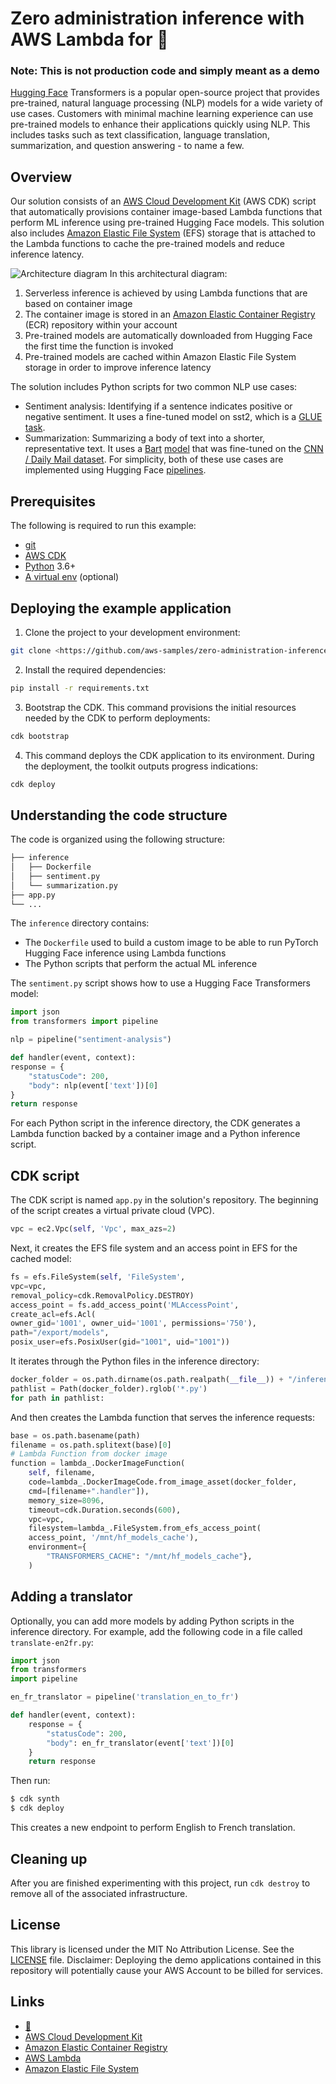 # Zero administration inference with AWS Lambda for :hugs:

### Note: This is not production code and simply meant as a demo

[Hugging Face](https://huggingface.co/) Transformers is a popular
open-source project that provides pre-trained, natural language
processing (NLP) models for a wide variety of use cases. Customers with
minimal machine learning experience can use pre-trained models to
enhance their applications quickly using NLP. This includes tasks such
as text classification, language translation, summarization, and
question answering - to name a few.

## Overview

Our solution consists of an [AWS Cloud Development
Kit](https://aws.amazon.com/cdk/) (AWS CDK) script that automatically
provisions container image-based Lambda functions that perform ML
inference using pre-trained Hugging Face models. This solution also
includes [Amazon Elastic File System](https://aws.amazon.com/efs/) (EFS)
storage that is attached to the Lambda functions to cache the
pre-trained models and reduce inference latency.

![Architecture diagram](serverless-hugging-face.png)
In this architectural diagram:
1.  Serverless inference is achieved by using Lambda functions that are
    based on container image
2.  The container image is stored in an [Amazon Elastic Container
    Registry](https://aws.amazon.com/ecr/) (ECR) repository within your
    account
3.  Pre-trained models are automatically downloaded from Hugging Face
    the first time the function is invoked
4.  Pre-trained models are cached within Amazon Elastic File System
    storage in order to improve inference latency

The solution includes Python scripts for two common NLP use cases:
-   Sentiment analysis: Identifying if a sentence indicates positive or negative sentiment. It uses a fine-tuned model on sst2, which is a [GLUE task](https://arxiv.org/abs/1804.07461).
-   Summarization: Summarizing a body of text into a shorter, representative text. It uses a [Bart](https://arxiv.org/abs/1910.13461) [model](https://huggingface.co/transformers/model_doc/bart.html) that was fine-tuned on the [CNN / Daily Mail dataset](https://github.com/abisee/cnn-dailymail).
For simplicity, both of these use cases are implemented using Hugging
Face
[pipelines](https://huggingface.co/transformers/main_classes/pipelines.html).

## Prerequisites
The following is required to run this example:
-   [git](https://git-scm.com/)
-   [AWS CDK](https://docs.aws.amazon.com/cdk/latest/guide/getting_started.html)
-   [Python](https://www.python.org/) 3.6+
-   [A virtual env](https://docs.python.org/3/library/venv.html#module-venv) (optional)

## Deploying the example application
1.  Clone the project to your development environment:
```bash
git clone <https://github.com/aws-samples/zero-administration-inference-with-aws-lambda-for-hugging-face.git>
```
2.  Install the required dependencies:
```bash
pip install -r requirements.txt
```
3.  Bootstrap the CDK. This command provisions the initial resources
    needed by the CDK to perform deployments:
```bash
cdk bootstrap
```
4.  This command deploys the CDK application to its environment. During
    the deployment, the toolkit outputs progress indications:
```bash
cdk deploy
```
## Understanding the code structure
The code is organized using the following structure:
```bash
├── inference
│   ├── Dockerfile
│   ├── sentiment.py
│   └── summarization.py
├── app.py
└── ...
```

The ```inference``` directory contains:
-   The ```Dockerfile``` used to build a custom image to be able to run PyTorch Hugging Face inference using Lambda functions
-   The Python scripts that perform the actual ML inference

The ```sentiment.py``` script shows how to use a Hugging Face Transformers
model:

```python
import json
from transformers import pipeline

nlp = pipeline("sentiment-analysis")

def handler(event, context):
response = {
    "statusCode": 200,
    "body": nlp(event['text'])[0]
}
return response
```
For each Python script in the inference directory, the CDK generates a
Lambda function backed by a container image and a Python inference
script.

## CDK script
The CDK script is named ```app.py``` in the solution's repository. The
beginning of the script creates a virtual private cloud (VPC).
```python
vpc = ec2.Vpc(self, 'Vpc', max_azs=2)
```
Next, it creates the EFS file system and an access point in EFS for the
cached model:
```python
fs = efs.FileSystem(self, 'FileSystem',
vpc=vpc,
removal_policy=cdk.RemovalPolicy.DESTROY)
access_point = fs.add_access_point('MLAccessPoint',
create_acl=efs.Acl(
owner_gid='1001', owner_uid='1001', permissions='750'),
path="/export/models",
posix_user=efs.PosixUser(gid="1001", uid="1001"))
```
It iterates through the Python files in the inference directory:
```python
docker_folder = os.path.dirname(os.path.realpath(__file__)) + "/inference"
pathlist = Path(docker_folder).rglob('*.py')
for path in pathlist:
```
And then creates the Lambda function that serves the inference requests:
```python
base = os.path.basename(path)
filename = os.path.splitext(base)[0]
# Lambda Function from docker image
function = lambda_.DockerImageFunction(
    self, filename,
    code=lambda_.DockerImageCode.from_image_asset(docker_folder,
    cmd=[filename+".handler"]),
    memory_size=8096,
    timeout=cdk.Duration.seconds(600),
    vpc=vpc,
    filesystem=lambda_.FileSystem.from_efs_access_point(
    access_point, '/mnt/hf_models_cache'),
    environment={
        "TRANSFORMERS_CACHE": "/mnt/hf_models_cache"},
    )
```

## Adding a translator 
Optionally, you can add more models by adding Python scripts in the
inference directory. For example, add the following code in a file
called ```translate-en2fr.py```:
```python
import json
from transformers
import pipeline

en_fr_translator = pipeline('translation_en_to_fr')

def handler(event, context):
    response = {
        "statusCode": 200,
        "body": en_fr_translator(event['text'])[0]
    }
    return response
```
Then run:
```bash
$ cdk synth
$ cdk deploy
```
This creates a new endpoint to perform English to French translation.

## Cleaning up
After you are finished experimenting with this project, run ```cdk destroy``` to remove all of the associated infrastructure.

## License
This library is licensed under the MIT No Attribution License. See the [LICENSE](LICENSE) file.
Disclaimer: Deploying the demo applications contained in this repository will potentially cause your AWS Account to be billed for services.

## Links
- [:hugs:](https://huggingface.co)
- [AWS Cloud Development Kit](https://aws.amazon.com/cdk/)
- [Amazon Elastic Container Registry](https://aws.amazon.com/ecr/)
- [AWS Lambda](https://aws.amazon.com/lambda/)
- [Amazon Elastic File System](https://aws.amazon.com/efs/)